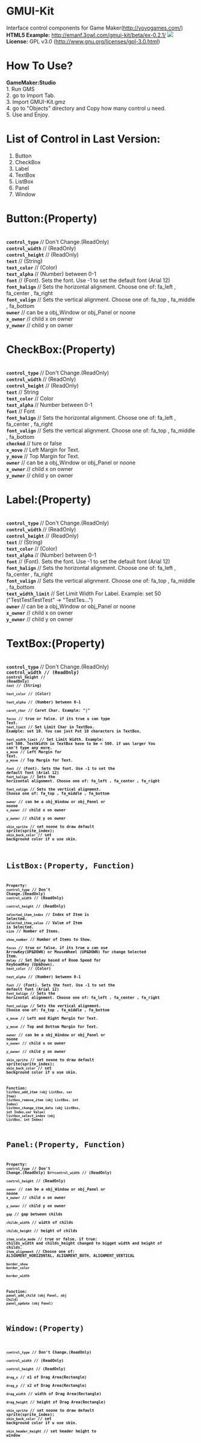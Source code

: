 GMUI-Kit
========

Interface control components for Game Maker(http://yoyogames.com/)
<br>
<b>HTML5 Example:</b> http://emanf.3owl.com/gmui-kit/beta/ex-0.2.1/
<img src="Version%200.2(Beta)/screen-shot.png">
<br>
<b>License:</b> GPL v3.0 (http://www.gnu.org/licenses/gpl-3.0.html)

How To Use?
===========
<b>GameMaker:Studio</b>
<br>1. Run GMS
<br>2. go to Import Tab.
<br>3. Import GMUI-Kit.gmz
<br>4. go to "Objects" directory and Copy how many control u need.
<br>5. Use and Enjoy.

List of Control in Last Version:
================================
1. Button
2. CheckBox
3. Label
4. TextBox
5. ListBox
6. Panel
7. Window


Button:(Property)
=================
<br><code><b>control_type</b></code>    // Don't Change.(ReadOnly)
<br><code><b>control_width</b></code>              // (ReadOnly)
<br><code><b>control_height</b></code>             // (ReadOnly)
<br><code><b>text</b></code>            // (String)
<br><code><b>text_color</b></code>      // (Color)
<br><code><b>text_alpha</b></code>      // (Number) between 0-1
<br><code><b>font</b></code>            // (Font). Sets the font. Use -1 to set the default font (Arial 12)
<br><code><b>font_halign</b></code>     // Sets the horizontal alignment. Choose one of: fa_left , fa_center , fa_right
<br><code><b>font_valign</b></code>     // Sets the vertical alignment. Choose one of: fa_top , fa_middle , fa_bottom
<br><code><b>owner</b></code>                      // can be a obj_Window or obj_Panel or noone
<br><code><b>x_owner</b></code>                    // child x on owner
<br><code><b>y_owner</b></code>                    // child y on owner

CheckBox:(Property)
===================
<br><code><b>control_type</b></code>     // Don't Change.(ReadOnly)
<br><code><b>control_width</b></code>               // (ReadOnly)
<br><code><b>control_height</b></code>              // (ReadOnly)
<br><code><b>text</b></code>             // String
<br><code><b>text_color</b></code>       // Color
<br><code><b>text_alpha</b></code>       // Number between 0-1
<br><code><b>font</b></code>             // Font
<br><code><b>font_halign</b></code>      // Sets the horizontal alignment. Choose one of: fa_left , fa_center , fa_right
<br><code><b>font_valign</b></code>      // Sets the vertical alignment. Choose one of: fa_top , fa_middle , fa_bottom
<br><code><b>checked</b></code>          // ture or false
<br><code><b>x_move</b></code>           // Left Margin for Text.
<br><code><b>y_move</b></code>           // Top  Margin for Text.
<br><code><b>owner</b></code>                      // can be a obj_Window or obj_Panel or noone
<br><code><b>x_owner</b></code>                    // child x on owner
<br><code><b>y_owner</b></code>                    // child y on owner

Label:(Property)
================
<br><code><b>control_type</b></code>         // Don't Change.(ReadOnly)
<br><code><b>control_width</b></code>                   // (ReadOnly)
<br><code><b>control_height</b></code>                  // (ReadOnly)
<br><code><b>text</b></code>                 // (String)
<br><code><b>text_color</b></code>           // (Color)
<br><code><b>text_alpha</b></code>           // (Number) between 0-1
<br><code><b>font</b></code>                 // (Font). Sets the font. Use -1 to set the default font (Arial 12)
<br><code><b>font_halign</b></code>          // Sets the horizontal alignment. Choose one of: fa_left , fa_center , fa_right
<br><code><b>font_valign</b></code>          // Sets the vertical alignment. Choose one of: fa_top , fa_middle , fa_bottom
<br><code><b>text_width_limit</b></code>     // Set Limit Width For Label. Example: set 50 ("TestTestTestTest" -> "TestTes...")
<br><code><b>owner</b></code>                      // can be a obj_Window or obj_Panel or noone
<br><code><b>x_owner</b></code>                    // child x on owner
<br><code><b>y_owner</b></code>                    // child y on owner

TextBox:(Property)
==================
<br><code><b>control_type</b></code>         // Don't Change.(ReadOnly)
<br><code><b>control_width                   // (ReadOnly)
<br><code><b>control_height                  // (ReadOnly)
<br><code><b>text</b></code>                 // (String)
<br><code><b>text_color</b></code>           // (Color)
<br><code><b>text_alpha</b></code>           // (Number) between 0-1
<br><code><b>caret_char</b></code>           // Caret Char. Example: "|"
<br><code><b>focus</b></code>                // true or false. if its true u can type Text.
<br><code><b>text_limit</b></code>           // Set Limit Char in TextBox. Example: set 10. You can just Put 10 characters in TextBox.
<br><code><b>text_width_limit</b></code>     // Set Limit Width. Example: set 500. TextWidth in TextBox have to be < 500. if was larger You can't type any more.
<br><code><b>x_move</b></code>               // Left Margin for Text.
<br><code><b>y_move</b></code>               // Top  Margin for Text.
<br><code><b>font</b></code>                 // (Font). Sets the font. Use -1 to set the default font (Arial 12)
<br><code><b>font_halign</b></code>          // Sets the horizontal alignment. Choose one of: fa_left , fa_center , fa_right
<br><code><b>font_valign</b></code>          // Sets the vertical alignment. Choose one of: fa_top , fa_middle , fa_bottom
<br><code><b>owner</b></code>                          // can be a obj_Window or obj_Panel or noone
<br><code><b>x_owner</b></code>                        // child x on owner
<br><code><b>y_owner</b></code>                        // child y on owner
<br><code><b>skin_sprite</b></code>                    // set noone to draw default sprite(sprite_index);
<br><code><b>skin_back_color</b></code>                // set background color if u use skin.


ListBox:(Property, Function)
============================
<b>Property:</b>
<br><code><b>control_type</b></code>           // Don't Change.(ReadOnly)
<br><code><b>control_width</b></code>                     // (ReadOnly)
<br><code><b>control_height</b></code>                    // (ReadOnly)
<br><code><b>selected_item_index</b></code>    // Index of Item is Selected.
<br><code><b>selected_item_value</b></code>    // Value of Item is Selected.
<br><code><b>size</b></code>                   // Number of Items.
<br><code><b>show_number</b></code>            // Number of Items to Show.
<br><code><b>focus</b></code>                  // true or false. if its true u can use ArrowKey(UP&DOWN) or MouseWheel (UP&DOWN) for change Selected Item.
<br><code><b>delay</b></code>                  // Set Delay based of Room Speed for KeyboadKey (Up&Down).
<br><code><b>text_color</b></code>             // (Color)
<br><code><b>text_alpha</b></code>             // (Number) between 0-1
<br><code><b>font</b></code>                   // (Font). Sets the font. Use -1 to set the default font (Arial 12)
<br><code><b>font_halign</b></code>            // Sets the horizontal alignment. Choose one of: fa_left , fa_center , fa_right
<br><code><b>font_valign</b></code>            // Sets the vertical alignment. Choose one of: fa_top , fa_middle , fa_bottom
<br><code><b>x_move</b></code>                 // Left and Right Margin for Text.
<br><code><b>y_move</b></code>                 // Top and Bottom Margin for Text.
<br><code><b>owner</b></code>                            // can be a obj_Window or obj_Panel or noone
<br><code><b>x_owner</b></code>                          // child x on owner
<br><code><b>y_owner</b></code>                          // child y on owner
<br><code><b>skin_sprite</b></code>                      // set noone to draw default sprite(sprite_index);
<br><code><b>skin_back_color</b></code>                  // set background color if u use skin.

<b>Function:</b>
<br><code><b>listbox_add_item (obj ListBox, var Item)</b></code> 
<br><code><b>listbox_remove_item (obj ListBox, int Index)</b></code> 
<br><code><b>listbox_change_item_data (obj ListBox, int Index,var Value)</b></code> 
<br><code><b>listbox_select_index (obj ListBox, int Index)</b></code> 


Panel:(Property, Function)
==========================
<b>Property:</b>
<br><code><b>control_type</b></code>              // Don't Change.(ReadOnly)
br><code><b>control_width</b></code>              // (ReadOnly)
<br><code><b>control_height</b></code>            // (ReadOnly)
<br><code><b>owner</b></code>                     // can be a obj_Window or obj_Panel or noone
<br><code><b>x_owner</b></code>                   // child x on owner
<br><code><b>y_owner</b></code>                   // child y on owner
<br><code><b>gap</b></code>                       // gap between childs
<br><code><b>childs_width</b></code>              // width of childs
<br><code><b>childs_height</b></code>             // height of childs
<br><code><b>item_scale_mode</b></code>           // true or false, if true: childs_width and childs_height changed to bigget width and height of childs.
<br><code><b>item_alignment</b></code>            // Choose one of: ALIGNMENT_HORIZONTAL, ALIGNMENT_BOTH, ALIGNMENT_VERTICAL
<br><code><b>border_show</b></code>
<br><code><b>border_color</b></code>
<br><code><b>border_width</b></code>


<b>Function:</b>
<br><code><b>panel_add_child (obj Panel, obj Child)</b></code>
<br><code><b>panel_update (obj Panel)</b></code>

Window:(Property)
=================
<br><code><b>control_type</b></code>           // Don't Change.(ReadOnly)
<br><code><b>control_width</b></code>          // (ReadOnly)
<br><code><b>control_height</b></code>         // (ReadOnly)
<br><code><b>drag_x</b></code>                 // x1 of Drag Area(Rectangle)
<br><code><b>drag_y</b></code>                 // x2 of Drag Area(Rectangle)
<br><code><b>drag_width</b></code>             // width of Drag Area(Rectangle)
<br><code><b>drag_height</b></code>            // height of Drag Area(Rectangle)
<br><code><b>skin_sprite</b></code>            // set noone to draw default sprite(sprite_index);
<br><code><b>skin_back_color</b></code>        // set background color if u use skin.
<br><code><b>skin_header_height</b></code>     // set header height to window

